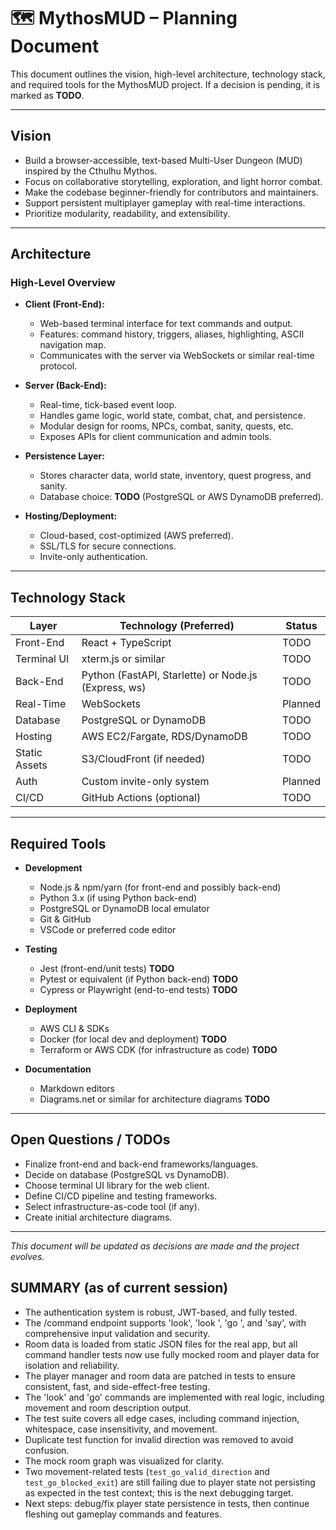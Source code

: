 # 🗺️ MythosMUD – Planning Document

This document outlines the vision, high-level architecture, technology stack, and required tools for the MythosMUD project.
If a decision is pending, it is marked as **TODO**.

---

## Vision

- Build a browser-accessible, text-based Multi-User Dungeon (MUD) inspired by the Cthulhu Mythos.
- Focus on collaborative storytelling, exploration, and light horror combat.
- Make the codebase beginner-friendly for contributors and maintainers.
- Support persistent multiplayer gameplay with real-time interactions.
- Prioritize modularity, readability, and extensibility.

---

## Architecture

### High-Level Overview

- **Client (Front-End):**
  - Web-based terminal interface for text commands and output.
  - Features: command history, triggers, aliases, highlighting, ASCII navigation map.
  - Communicates with the server via WebSockets or similar real-time protocol.

- **Server (Back-End):**
  - Real-time, tick-based event loop.
  - Handles game logic, world state, combat, chat, and persistence.
  - Modular design for rooms, NPCs, combat, sanity, quests, etc.
  - Exposes APIs for client communication and admin tools.

- **Persistence Layer:**
  - Stores character data, world state, inventory, quest progress, and sanity.
  - Database choice: **TODO** (PostgreSQL or AWS DynamoDB preferred).

- **Hosting/Deployment:**
  - Cloud-based, cost-optimized (AWS preferred).
  - SSL/TLS for secure connections.
  - Invite-only authentication.

---

## Technology Stack

| Layer         | Technology (Preferred)         | Status   |
|---------------|-------------------------------|----------|
| Front-End     | React + TypeScript            | TODO     |
| Terminal UI   | xterm.js or similar           | TODO     |
| Back-End      | Python (FastAPI, Starlette) or Node.js (Express, ws) | TODO     |
| Real-Time     | WebSockets                    | Planned  |
| Database      | PostgreSQL or DynamoDB        | TODO     |
| Hosting       | AWS EC2/Fargate, RDS/DynamoDB | TODO     |
| Static Assets | S3/CloudFront (if needed)     | TODO     |
| Auth          | Custom invite-only system     | Planned  |
| CI/CD         | GitHub Actions (optional)     | TODO     |

---

## Required Tools

- **Development**
  - Node.js & npm/yarn (for front-end and possibly back-end)
  - Python 3.x (if using Python back-end)
  - PostgreSQL or DynamoDB local emulator
  - Git & GitHub
  - VSCode or preferred code editor

- **Testing**
  - Jest (front-end/unit tests) **TODO**
  - Pytest or equivalent (if Python back-end) **TODO**
  - Cypress or Playwright (end-to-end tests) **TODO**

- **Deployment**
  - AWS CLI & SDKs
  - Docker (for local dev and deployment) **TODO**
  - Terraform or AWS CDK (for infrastructure as code) **TODO**

- **Documentation**
  - Markdown editors
  - Diagrams.net or similar for architecture diagrams **TODO**

---

## Open Questions / TODOs

- Finalize front-end and back-end frameworks/languages.
- Decide on database (PostgreSQL vs DynamoDB).
- Choose terminal UI library for the web client.
- Define CI/CD pipeline and testing frameworks.
- Select infrastructure-as-code tool (if any).
- Create initial architecture diagrams.

---

_This document will be updated as decisions are made and the project evolves._

## SUMMARY (as of current session)

- The authentication system is robust, JWT-based, and fully tested.
- The /command endpoint supports 'look', 'look <direction>', 'go <direction>', and 'say', with comprehensive input validation and security.
- Room data is loaded from static JSON files for the real app, but all command handler tests now use fully mocked room and player data for isolation and reliability.
- The player manager and room data are patched in tests to ensure consistent, fast, and side-effect-free testing.
- The 'look' and 'go' commands are implemented with real logic, including movement and room description output.
- The test suite covers all edge cases, including command injection, whitespace, case insensitivity, and movement.
- Duplicate test function for invalid direction was removed to avoid confusion.
- The mock room graph was visualized for clarity.
- Two movement-related tests (`test_go_valid_direction` and `test_go_blocked_exit`) are still failing due to player state not persisting as expected in the test context; this is the next debugging target.
- Next steps: debug/fix player state persistence in tests, then continue fleshing out gameplay commands and features.
